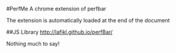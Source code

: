 #PerfMe
A chrome extension of perfbar

The extension is automatically loaded at the end of the document

##JS Library
http://lafikl.github.io/perfBar/

Nothing much to say!
